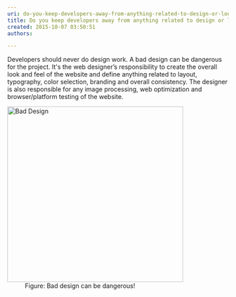 ```yaml
---
uri: do-you-keep-developers-away-from-anything-related-to-design-or-look-and-feel
title: Do you keep developers away from anything related to design or look and feel?
created: 2015-10-07 03:50:51
authors:

---
```





<span class='intro'> <p><span style="color&#58;#000000;font-family&#58;verdana, sans-serif;font-size&#58;12px;line-height&#58;16.8px;"></span>Developers should never do design work. A bad design can be dangerous for the project. It's the web designer’s responsibility to create the overall look and feel of the website and define anything related to layout, typography, color selection, branding and overall consistency. The designer is also responsible for any image processing, web optimization and browser/platform testing of the website.​</p> </span>

<dl class="badImage"><dt>
      <img src="/PublishingImages/BadDesignGun.jpg" alt="Bad Design" style="width&#58;400px;" />
   </dt><dd>Figure&#58; Bad design can be dangerous!</dd></dl>



